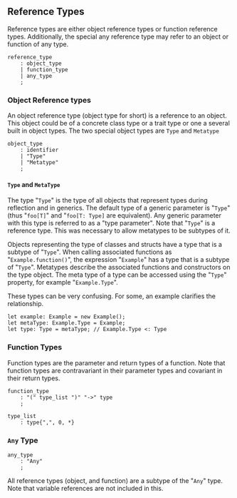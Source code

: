 ## Reference Types

Reference types are either object reference types or function reference types. Additionally, the special any reference type may refer to an object or function of any type.

```grammar
reference_type
    : object_type
    | function_type
    | any_type
    ;
```

### Object Reference types

An object reference type (object type for short) is a reference to an object. This object could be of a concrete class type or a trait type or one a several built in object types. The two special object types are `Type` and `Metatype`

```grammar
object_type
    : identifier
    | "Type"
    | "Metatype"
    ;
```

#### `Type` and `MetaType`

The type "`Type`" is the type of all objects that represent types during reflection and in generics. The default type of a generic parameter is "`Type`" (thus "`foo[T]`" and "`foo[T: Type]` are equivalent). Any generic parameter with this type is referred to as a "type parameter". Note that "`Type`" is a reference type. This was necessary to allow metatypes to be subtypes of it.

Objects representing the type of classes and structs have a type that is a subtype of "`Type`". When calling associated functions as "`Example.function()`", the expression "`Example`" has a type that is a subtype of "`Type`". Metatypes describe the associated functions and constructors on the type object. The meta type of a type can be accessed using the "`Type`" property, for example "`Example.Type`".

These types can be very confusing. For some, an example clarifies the relationship.

```azoth
let example: Example = new Example();
let metaType: Example.Type = Example;
let type: Type = metaType; // Example.Type <: Type
```

### Function Types

Function types are the parameter and return types of a function. Note that function types are contravariant in their parameter types and covariant in their return types.

```grammar
function_type
    : "(" type_list ")" "->" type
    ;

type_list
    : type{",", 0, *}
```

### `Any` Type

```grammar
any_type
    : "Any"
    ;
```

All reference types (object, and function) are a subtype of the "`Any`" type. Note that variable references are not included in this.
